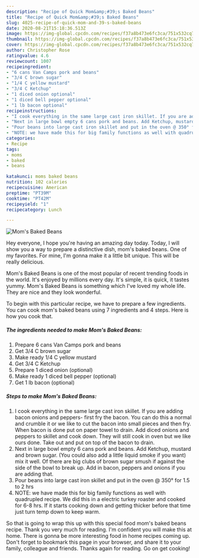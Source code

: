 ```yaml
---
description: "Recipe of Quick Mom&amp;#39;s Baked Beans"
title: "Recipe of Quick Mom&amp;#39;s Baked Beans"
slug: 4025-recipe-of-quick-mom-and-39-s-baked-beans
date: 2020-08-21T15:18:36.513Z
image: https://img-global.cpcdn.com/recipes/f37a8b473e6fc3ca/751x532cq70/moms-baked-beans-recipe-main-photo.jpg
thumbnail: https://img-global.cpcdn.com/recipes/f37a8b473e6fc3ca/751x532cq70/moms-baked-beans-recipe-main-photo.jpg
cover: https://img-global.cpcdn.com/recipes/f37a8b473e6fc3ca/751x532cq70/moms-baked-beans-recipe-main-photo.jpg
author: Christopher Rose
ratingvalue: 4.6
reviewcount: 1007
recipeingredient:
- "6 cans Van Camps pork and beans"
- "3/4 C brown sugar"
- "1/4 C yellow mustard"
- "3/4 C Ketchup"
- "1 diced onion optional"
- "1 diced bell pepper optional"
- "1 lb bacon optional"
recipeinstructions:
- "I cook everything in the same large cast iron skillet. If you are adding bacon onions and peppers- first fry the bacon. You can do this a normal and crumble it or we like to cut the bacon into small pieces and then fry. When bacon is done put on paper towel to drain. Add diced onions and peppers to skillet and cook down. They will still cook in oven but we like ours done. Take out and put on top of the bacon to drain."
- "Next in large bowl empty 6 cans pork and beans. Add Ketchup, mustard and brown sugar. (You could also add a little liquid smoke if you want) mix it well. Of there are big clubs of brown sugar smush if against the side of the bowl to break up. Add in bacon, peppers and onions if you are adding that."
- "Pour beans into large cast iron skillet and put in the oven @ 350° for 1.5 to 2 hrs"
- "NOTE: we have made this for big family functions as well with quadrupled recipe. We did this in a electric turkey roaster and cooked for 6-8 hrs. If it starts cooking down and getting thicker before that time just turn temp down to keep warm."
categories:
- Recipe
tags:
- moms
- baked
- beans

katakunci: moms baked beans 
nutrition: 102 calories
recipecuisine: American
preptime: "PT39M"
cooktime: "PT42M"
recipeyield: "1"
recipecategory: Lunch

---
```



![Mom&#39;s Baked Beans](https://img-global.cpcdn.com/recipes/f37a8b473e6fc3ca/751x532cq70/moms-baked-beans-recipe-main-photo.jpg)

Hey everyone, I hope you're having an amazing day today. Today, I will show you a way to prepare a distinctive dish, mom&#39;s baked beans. One of my favorites. For mine, I'm gonna make it a little bit unique. This will be really delicious.

Mom&#39;s Baked Beans is one of the most popular of recent trending foods in the world. It's enjoyed by millions every day. It's simple, it is quick, it tastes yummy. Mom&#39;s Baked Beans is something which I've loved my whole life. They are nice and they look wonderful.




To begin with this particular recipe, we have to prepare a few ingredients. You can cook mom&#39;s baked beans using 7 ingredients and 4 steps. Here is how you cook that.

<!--inarticleads1-->

##### The ingredients needed to make Mom&#39;s Baked Beans:

1. Prepare 6 cans Van Camps pork and beans
1. Get 3/4 C brown sugar
1. Make ready 1/4 C yellow mustard
1. Get 3/4 C Ketchup
1. Prepare 1 diced onion (optional)
1. Make ready 1 diced bell pepper (optional)
1. Get 1 lb bacon (optional)




<!--inarticleads2-->

##### Steps to make Mom&#39;s Baked Beans:

1. I cook everything in the same large cast iron skillet. If you are adding bacon onions and peppers- first fry the bacon. You can do this a normal and crumble it or we like to cut the bacon into small pieces and then fry. When bacon is done put on paper towel to drain. Add diced onions and peppers to skillet and cook down. They will still cook in oven but we like ours done. Take out and put on top of the bacon to drain.
1. Next in large bowl empty 6 cans pork and beans. Add Ketchup, mustard and brown sugar. (You could also add a little liquid smoke if you want) mix it well. Of there are big clubs of brown sugar smush if against the side of the bowl to break up. Add in bacon, peppers and onions if you are adding that.
1. Pour beans into large cast iron skillet and put in the oven @ 350° for 1.5 to 2 hrs
1. NOTE: we have made this for big family functions as well with quadrupled recipe. We did this in a electric turkey roaster and cooked for 6-8 hrs. If it starts cooking down and getting thicker before that time just turn temp down to keep warm.




So that is going to wrap this up with this special food mom&#39;s baked beans recipe. Thank you very much for reading. I'm confident you will make this at home. There is gonna be more interesting food in home recipes coming up. Don't forget to bookmark this page in your browser, and share it to your family, colleague and friends. Thanks again for reading. Go on get cooking!
